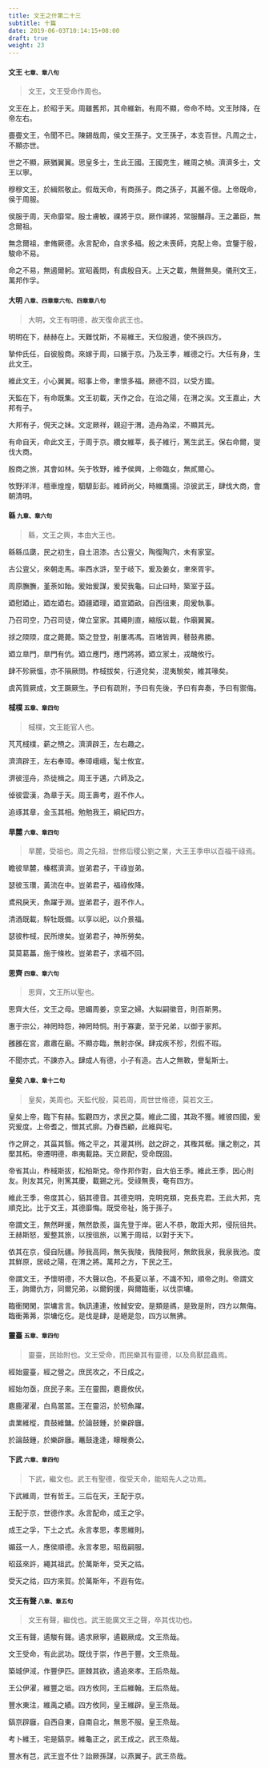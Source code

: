 ```yaml
---
title: 文王之什第二十三
subtitle: 十篇
date: 2019-06-03T10:14:15+08:00
draft: true
weight: 23
---
```



<h4 id="23.1">文王 <small>七章、章八句</small></h4>

<blockquote>
    <p>文王，文王受命作周也。</p>
</blockquote>
  
<p id="23.1.1">文王在上，於昭于天。周雖舊邦，其命維新。有周不顯，帝命不時。文王陟降，在帝左右。</p>
<p id="23.1.2">亹亹文王，令聞不已。陳錫哉周，侯文王孫子。文王孫子，本支百世。凡周之士，不顯亦世。</p>
<p id="23.1.3">世之不顯，厥猶翼翼。思皇多士，生此王國。王國克生，維周之楨。濟濟多士，文王以寧。</p>
<p id="23.1.4">穆穆文王，於緝熙敬止。假哉天命，有商孫子。商之孫子，其麗不億。上帝既命，侯于周服。</p>
<p id="23.1.5">侯服于周，天命靡常。殷士膚敏，祼將于京。厥作祼將，常服黼冔。王之藎臣，無念爾祖。</p>
<p id="23.1.6">無念爾祖，聿脩厥德。永言配命，自求多福。殷之未喪師，克配上帝。宜鑒于殷，駿命不易。</p>
<p id="23.1.7">命之不易，無遏爾躬。宣昭義問，有虞殷自天。上天之載，無聲無臭。儀刑文王，萬邦作孚。</p>


<h4 id="23.2">大明 <small>八章、四章章六句、四章章八句</small></h4>

<blockquote>
    <p>大明，文王有明德，故天復命武王也。</p>
</blockquote>

<p id="23.2.1">明明在下，赫赫在上。天難忱斯，不易維王。天位殷適，使不挾四方。</p>
<p id="23.2.2">摯仲氏任，自彼殷商。來嫁于周，曰嬪于京。乃及王季，維德之行。大任有身，生此文王。</p>
<p id="23.2.3">維此文王，小心翼翼。昭事上帝，聿懷多福。厥德不回，以受方國。</p>
<p id="23.2.4">天監在下，有命既集。文王初載，天作之合。在洽之陽，在渭之涘。文王嘉止，大邦有子。</p>
<p id="23.2.5">大邦有子，俔天之妹。文定厥祥，親迎于渭。造舟為梁，不顯其光。</p>
<p id="23.2.6">有命自天，命此文王，于周于京。纘女維莘，長子維行，篤生武王。保右命爾，燮伐大商。</p>
<p id="23.2.7">殷商之旅，其會如林。矢于牧野，維予侯興，上帝臨女，無貳爾心。</p>
<p id="23.2.8">牧野洋洋，檀車煌煌，駟騵彭彭。維師尚父，時維鷹揚。涼彼武王，肆伐大商，會朝清明。</p>


<h4 id="23.3">緜 <small>九章、章六句</small></h4>

<blockquote>
    <p>緜，文王之興，本由大王也。</p>
</blockquote>

<p id="23.3.1">緜緜瓜瓞，民之初生，自土沮漆。古公亶父，陶復陶穴，未有家室。</p>
<p id="23.3.2">古公亶父，來朝走馬。率西水滸，至于岐下。爰及姜女，聿來胥宇。</p>
<p id="23.3.3">周原膴膴，堇荼如飴。爰始爰謀，爰契我龜。曰止曰時，築室于茲。</p>
<p id="23.3.4">廼慰廼止，廼左廼右。廼疆廼理，廼宣廼畝。自西徂東，周爰執事。</p>
<p id="23.3.5">乃召司空，乃召司徒，俾立室家。其繩則直，縮版以載，作廟翼翼。</p>
<p id="23.3.6">捄之陾陾，度之薨薨。築之登登，削屢馮馮。百堵皆興，鼛鼓弗勝。</p>
<p id="23.3.7">廼立臯門，臯門有伉。廼立應門，應門將將。廼立冡土，戎醜攸行。</p>
<p id="23.3.8">肆不殄厥慍，亦不隕厥問。柞棫拔矣，行道兌矣，混夷駾矣，維其喙矣。</p>
<p id="23.3.9">虞芮質厥成，文王蹶厥生。予曰有疏附，予曰有先後，予曰有奔奏，予曰有禦侮。</p>


<h4 id="23.4">棫樸 <small>五章、章四句</small></h4>

<blockquote>
    <p>棫樸，文王能官人也。</p>
</blockquote>

<p id="23.4.1">芃芃棫樸，薪之槱之。濟濟辟王，左右趣之。</p>
<p id="23.4.2">濟濟辟王，左右奉璋。奉璋峨峨，髦士攸宜。</p>
<p id="23.4.3">淠彼涇舟，烝徒楫之。周王于邁，六師及之。</p>
<p id="23.4.4">倬彼雲漢，為章于天。周王壽考，遐不作人。</p>
<p id="23.4.5">追琢其章，金玉其相。勉勉我王，綱紀四方。</p>


<h4 id="23.5">旱麓 <small>六章、章四句</small></h4>

<blockquote>
    <p>旱麓，受祖也。周之先祖，世修后稷公劉之業，大王王季申以百福干祿焉。</p>
</blockquote>

<p id="23.5.1">瞻彼旱麓，榛楛濟濟。豈弟君子，干祿豈弟。</p>
<p id="23.5.2">瑟彼玉瓚，黃流在中。豈弟君子，福祿攸降。</p>
<p id="23.5.3">鳶飛戾天，魚躍于淵。豈弟君子，遐不作人。</p>
<p id="23.5.4">清酒既載，騂牡既備。以享以祀，以介景福。</p>
<p id="23.5.5">瑟彼柞棫，民所燎矣。豈弟君子，神所勞矣。</p>
<p id="23.5.6">莫莫葛藟，施于條枚。豈弟君子，求福不回。</p>


<h4 id="23.6">思齊 <small>四章、章六句</small></h4>

<blockquote>
    <p>思齊，文王所以聖也。</p>
</blockquote>

<p id="23.6.1">思齊大任，文王之母。思媚周姜，京室之婦。大姒嗣徽音，則百斯男。</p>
<p id="23.6.2">惠于宗公，神罔時怨，神罔時恫。刑于寡妻，至于兄弟，以御于家邦。</p>
<p id="23.6.3">雝雝在宮，肅肅在廟。不顯亦臨，無射亦保。肆戎疾不殄，烈假不瑕。</p>
<p id="23.6.4">不聞亦式，不諫亦入。肆成人有德，小子有造。古人之無斁，譽髦斯士。</p>


<h4 id="23.7">皇矣 <small>八章、章十二句</small></h4>

<blockquote>
    <p>皇矣，美周也。天監代殷，莫若周，周世世脩德，莫若文王。</p>
</blockquote>

<p id="23.7.1">皇矣上帝，臨下有赫。監觀四方，求民之莫。維此二國，其政不獲。維彼四國，爰究爰度。上帝耆之，憎其式廓。乃眷西顧，此維與宅。</p>
<p id="23.7.2">作之屛之，其菑其翳。脩之平之，其灌其栵。啟之辟之，其檉其椐。攘之剔之，其檿其柘。帝遷明德，串夷載路。天立厥配，受命既固。</p>
<p id="23.7.3">帝省其山，柞棫斯拔，松柏斯兌。帝作邦作對，自大伯王季。維此王季，因心則友。則友其兄，則篤其慶，載錫之光。受祿無喪，奄有四方。</p>
<p id="23.7.4">維此王季，帝度其心，貊其德音。其德克明，克明克類，克長克君。王此大邦，克順克比。比于文王，其德靡悔。既受帝祉，施于孫子。</p>
<p id="23.7.5">帝謂文王，無然畔援，無然歆羨，誕先登于岸。密人不恭，敢距大邦，侵阮徂共。王赫斯怒，爰整其旅，以按徂旅，以篤于周祜，以對于天下。</p>
<p id="23.7.6">依其在京，侵自阮疆。陟我高岡，無矢我陵，我陵我阿，無飲我泉，我泉我池。度其鮮原，居岐之陽，在渭之將。萬邦之方，下民之王。</p>
<p id="23.7.7">帝謂文王，予懷明德，不大聲以色，不長夏以革，不識不知，順帝之則。帝謂文王，詢爾仇方，同爾兄弟，以爾鉤援，與爾臨衝，以伐崇墉。</p>
<p id="23.7.8">臨衝閑閑，崇墉言言。執訊連連，攸馘安安。是類是禡，是致是附，四方以無侮。臨衝茀茀，崇墉仡仡。是伐是肆，是絕是忽，四方以無拂。</p>


<h4 id="23.8">靈臺 <small>五章、章四句</small></h4>

<blockquote>
    <p>靈臺，民始附也。文王受命，而民樂其有靈德，以及鳥獸昆蟲焉。</p>
</blockquote>

<p id="23.8.1">經始靈臺，經之營之。庶民攻之，不日成之。</p>
<p id="23.8.2">經始勿亟，庶民子來。王在靈囿，麀鹿攸伏。</p>
<p id="23.8.3">麀鹿濯濯，白鳥翯翯。王在靈沼，於牣魚躍。</p>
<p id="23.8.4">虡業維樅，賁鼓維鏞。於論鼓鍾，於樂辟廱。</p>
<p id="23.8.5">於論鼓鍾，於樂辟廱。鼉鼓逢逢，矇瞍奏公。</p>


<h4 id="23.9">下武 <small>六章、章四句</small></h4>

<blockquote>
    <p>下武，繼文也。武王有聖德，復受天命，能昭先人之功焉。</p>
</blockquote>

<p id="23.9.1">下武維周，世有哲王。三后在天，王配于京。</p>
<p id="23.9.2">王配于京，世德作求。永言配命，成王之孚。</p>
<p id="23.9.3">成王之孚，下土之式。永言孝思，孝思維則。</p>
<p id="23.9.4">媚茲一人，應侯順德。永言孝思，昭哉嗣服。</p>
<p id="23.9.5">昭茲來許，繩其祖武。於萬斯年，受天之祜。</p>
<p id="23.9.6">受天之祜，四方來賀。於萬斯年，不遐有佐。</p>


<h4 id="23.10">文王有聲 <small>八章、章五句</small></h4>

<blockquote>
    <p>文王有聲，繼伐也。武王能廣文王之聲，卒其伐功也。</p>
</blockquote>

<p id="23.10.1">文王有聲，遹駿有聲。遹求厥寧，遹觀厥成。文王烝哉。</p>
<p id="23.10.2">文王受命，有此武功。既伐于崇，作邑于豐。文王烝哉。</p>
<p id="23.10.3">築城伊淢，作豐伊匹。匪棘其欲，遹追來孝。王后烝哉。</p>
<p id="23.10.4">王公伊濯，維豐之垣。四方攸同，王后維翰。王后烝哉。</p>
<p id="23.10.5">豐水東注，維禹之績。四方攸同，皇王維辟。皇王烝哉。</p>
<p id="23.10.6">鎬京辟廱，自西自東，自南自北，無思不服。皇王烝哉。</p>
<p id="23.10.7">考卜維王，宅是鎬京。維龜正之，武王成之。武王烝哉。</p>
<p id="23.10.8">豐水有芑，武王豈不仕？詒厥孫謀，以燕翼子。武王烝哉。</p>

